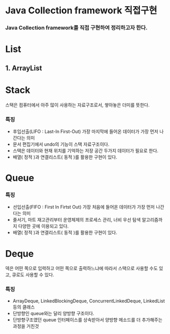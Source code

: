 # Java Collection framework 직접구현
### Java Collection framework를 직접 구현하여 정리하고자 한다.

# List
## 1. ArrayList


# Stack
스택은 컴퓨터에서 아주 많이 사용하는 자료구조로서, 쌓아놓은 더미를 뜻한다.

### 특징
- 후입선출(LIFO : Last-In First-Out) 가장 마지막에 들어온 데이터가 가장 먼저 나간다는 의미
- 문서 편집기에서 undo의 기능이 스택 자료구조이다.
- 스택은 데이터와 현재 위치를 기억하는 저장 공간 두가지 데이터가 필요로 한다.
- 배열( 정적 )과 연결리스트( 동적 )를 활용한 구현이 있다.

# Queue

### 특징
- 선입선출(FIFO : First In Firtst Out) 가장 처음에 들어온 데이터가 가장 먼저 나간다는 의미
- 줄서기, 마트 재고관리부터 운영체제의 프로세스 관리, 너비 우선 탐색 알고리즘까지 다양한 곳에 이용되고 있다.
- 배열( 정적 )과 연결리스트( 동적 )를 활용한 구현이 있다.


# Deque
덱은 어떤 쪽으로 입력하고 어떤 쪽으로 출력하느냐에 따라서 스택으로 사용할 수도 있고, 큐로도 사용할 수 있다.


### 특징
- ArrayDeque, LinkedBlockingDeque, ConcurrentLinkedDeque, LinkedList 등의 클래스
- 단방향인 queue와는 달리 양방향 구조이다.
- 단방향구조였던 queue 인터페이스를 상속받아서 양방향 메소드를 더 추가해주는 과정을 거친것
